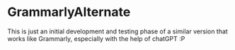 # GrammarlyAlternate
This is just an initial development and testing phase of a similar version that works like Grammarly, especially with the help of chatGPT :P

